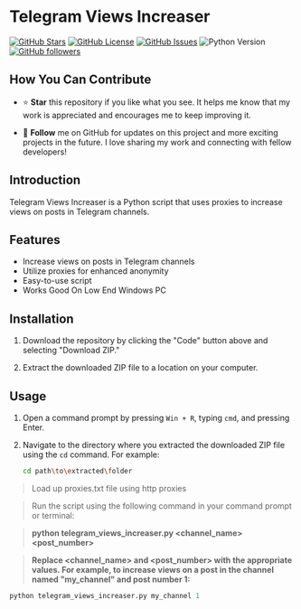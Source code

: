# Telegram Views Increaser

[![GitHub Stars](https://img.shields.io/github/stars/djxda/telegram-views-increaser)](https://github.com/djxda/telegram-views-increaser/stargazers)
[![GitHub License](https://img.shields.io/github/license/djxda/telegram-views-increaser)](https://github.com/djxda/telegram-views-increaser/blob/main/LICENSE)
[![GitHub Issues](https://img.shields.io/github/issues/djxda/telegram-views-increaser)](https://github.com/djxda/telegram-views-increaser/issues)
![Python Version](https://img.shields.io/badge/python-3.11.4-blue.svg)
[![GitHub followers](https://img.shields.io/github/followers/YourUsername.svg?style=social)](https://github.com/YourUsername)

## How You Can Contribute

- ⭐ **Star** this repository if you like what you see. It helps me know that my work is appreciated and encourages me to keep improving it.

- 📢 **Follow** me on GitHub for updates on this project and more exciting projects in the future. I love sharing my work and connecting with fellow developers!


## Introduction

Telegram Views Increaser is a Python script that uses proxies to increase views on posts in Telegram channels.

## Features

- Increase views on posts in Telegram channels
- Utilize proxies for enhanced anonymity
- Easy-to-use script
- Works Good On Low End Windows PC
## Installation

1. Download the repository by clicking the "Code" button above and selecting "Download ZIP."
   
2. Extract the downloaded ZIP file to a location on your computer.

## Usage

1. Open a command prompt by pressing `Win + R`, typing `cmd`, and pressing Enter.

2. Navigate to the directory where you extracted the downloaded ZIP file using the `cd` command. For example:

   ```bash
   cd path\to\extracted\folder
> Load up proxies.txt file using http proxies
   
> Run the script using the following command in your command prompt or terminal:

> **python telegram_views_increaser.py <channel_name> <post_number>**

> **Replace <channel_name> and <post_number> with the appropriate values. For example, to increase views on a post in the channel named "my_channel" and post number 1:**

```python
python telegram_views_increaser.py my_channel 1
```
